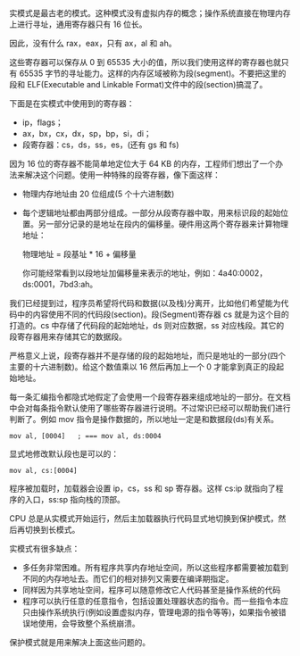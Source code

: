 实模式是最古老的模式。这种模式没有虚拟内存的概念；操作系统直接在物理内存上进行寻址，通用寄存器只有 16 位长。

因此，没有什么 rax，eax，只有 ax，al 和 ah。

这些寄存器可以保存从 0 到 65535 大小的值，所以我们使用这样的寄存器也就只有 65535 字节的寻址能力。这样的内存区域被称为段\(segment\)。不要把这里的段和 ELF\(Executable and Linkable Format\)文件中的段\(section\)搞混了。

下面是在实模式中使用到的寄存器：

* ip，flags；
* ax，bx，cx，dx，sp，bp，si，di；
* 段寄存器：cs，ds，ss，es，\(还有 gs 和 fs\)

因为 16 位的寄存器不能简单地定位大于 64 KB 的内存，工程师们想出了一个办法来解决这个问题。使用一种特殊的段寄存器，像下面这样：

* 物理内存地址由 20 位组成\(5 个十六进制数\)

* 每个逻辑地址都由两部分组成。一部分从段寄存器中取，用来标识段的起始位置。另一部分记录的是地址在段内的偏移量。硬件用这两个寄存器来计算物理地址：

  物理地址 = 段基址  \* 16 + 偏移量

  你可能经常看到以段地址加偏移量来表示的地址，例如：4a40:0002， ds:0001，7bd3:ah。

我们已经提到过，程序员希望将代码和数据\(以及栈\)分离开，比如他们希望能为代码中的内容使用不同的代码段\(section\)。段\(Segment\)寄存器 cs 就是为这个目的打造的。cs 中存储了代码段的起始地址，ds 则对应数据，ss 对应栈段。其它的段寄存器用来存储其它的数据段。

严格意义上说，段寄存器并不是存储的段的起始地址，而只是地址的一部分\(四个主要的十六进制数\)。给这个数值乘以 16 然后再加上一个 0 才能拿到真正的段起始地址。

每一条汇编指令都隐式地假定了会使用一个段寄存器来组成地址的一部分。在文档中会对每条指令默认使用了哪些寄存器进行说明。不过常识已经可以帮助我们进行判断了。例如 mov 指令是操作数据的，所以地址一定是和数据段\(ds\)有关系。

```
mov al, [0004]   ; === mov al, ds:0004
```

显式地修改默认段也是可以的：

```
mov al, cs:[0004]
```

程序被加载时，加载器会设置 ip，cs，ss 和 sp 寄存器。这样 cs:ip 就指向了程序的入口，ss:sp 指向栈的顶部。

CPU 总是从实模式开始运行，然后主加载器执行代码显式地切换到保护模式，然后再切换到长模式。

实模式有很多缺点：

* 多任务非常困难。所有程序共享内存地址空间，所以这些程序都需要被加载到不同的内存地址去。而它们的相对排列又需要在编译期指定。
* 同样因为共享地址空间，程序可以随意修改它人代码甚至是操作系统的代码
* 程序可以执行任意的任意指令，包括设置处理器状态的指令。而一些指令本应只由操作系统执行\(例如设置虚拟内存，管理电源的指令等等\)，如果指令被错误地使用，会导致整个系统崩溃。

保护模式就是用来解决上面这些问题的。



